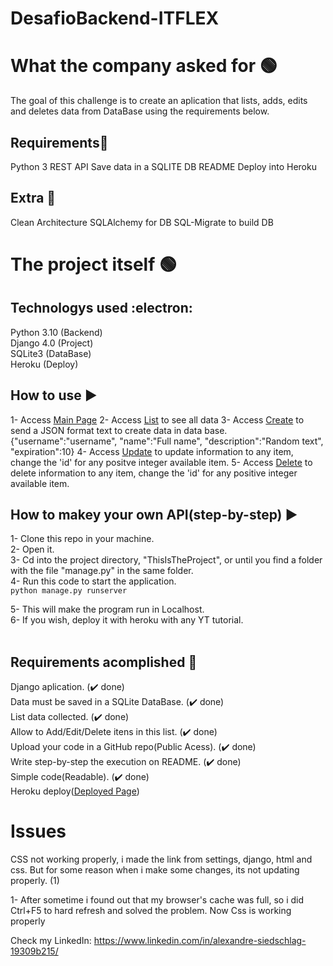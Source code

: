 # DesafioBackend-ITFLEX

# What the company asked for  :green_circle:
The goal of this challenge is to create an aplication that lists, adds, edits and deletes data from DataBase using the requirements below.

## Requirements:shopping_cart:
Python 3
REST API
Save data in a SQLITE DB
README
Deploy into Heroku

## Extra :rocket:
Clean Architecture
SQLAlchemy for DB
SQL-Migrate to build DB

# The project itself :green_circle:
## Technologys used :electron:
Python 3.10 (Backend)<br />
Django 4.0 (Project)<br />
SQLite3 (DataBase)<br />
Heroku (Deploy)<br />

## How to use :arrow_forward:
1- Access [Main Page](https://arcane-refuge-76371.herokuapp.com/)
2- Access [List](https://arcane-refuge-76371.herokuapp.com/list) to see all data
3- Access [Create](https://arcane-refuge-76371.herokuapp.com/create) to send a JSON format text to create data in data base.
{"username":"username", "name":"Full name", "description":"Random text", "expiration":10}
4- Access [Update](https://arcane-refuge-76371.herokuapp.com/update/id) to update information to any item, change the 'id' for any positve integer available item.
5- Access [Delete](https://arcane-refuge-76371.herokuapp.com/update/id) to delete information to any item, change the 'id' for any positive integer available item.

## How to makey your own API(step-by-step) :arrow_forward:
1- Clone this repo in your machine.<br />
2- Open it.<br />
3- Cd into the project directory, "ThisIsTheProject", or until you find a folder with the file "manage.py" in the same folder. <br />
4- Run this code to start the application.<br />
```python manage.py runserver```

5- This will make the program run in Localhost.<br />
6- If you wish, deploy it with heroku with any YT tutorial.<br /><br />


## Requirements acomplished :brain:
Django aplication. (:heavy_check_mark: done) <br /> 
Data must be saved in a SQLite DataBase. (:heavy_check_mark: done)<br />
List data collected. (:heavy_check_mark: done)<br />
Allow to Add/Edit/Delete itens in this list. (:heavy_check_mark: done)<br />
Upload your code in a GitHub repo(Public Acess). (:heavy_check_mark: done)<br />
Write step-by-step the execution on README. (:heavy_check_mark: done)<br />
Simple code(Readable). (:heavy_check_mark: done)<br />
Heroku deploy([Deployed Page](https://arcane-refuge-76371.herokuapp.com/))


# Issues
CSS not working properly, i made the link from settings, django, html and css. But for some reason when i make some changes, its not updating properly. (1)

1- After sometime i found out that my browser's cache was full, so i did Ctrl+F5 to hard refresh and solved the problem. Now Css is working properly

Check my LinkedIn: https://www.linkedin.com/in/alexandre-siedschlag-19309b215/

